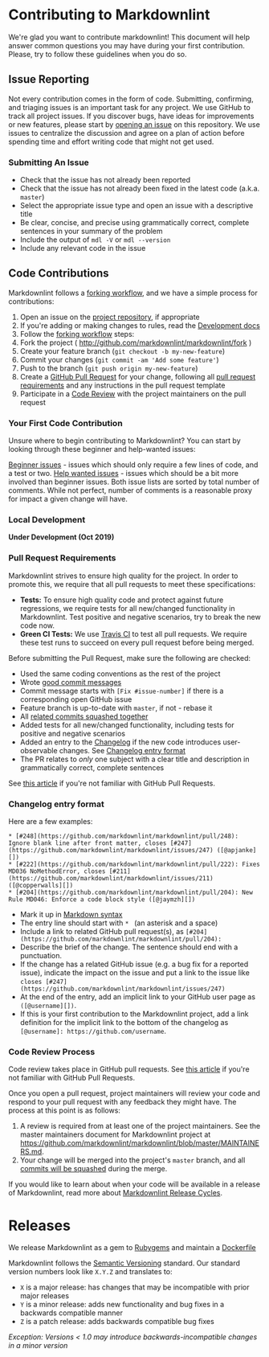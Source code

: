 # Contributing to Markdownlint

We're glad you want to contribute markdownlint! This document will help answer common questions you may have during your first contribution. Please, try to follow these guidelines when you do so.

## Issue Reporting

Not every contribution comes in the form of code. Submitting, confirming, and triaging issues is an important task for any project. We use GitHub to track all project issues. If you discover bugs, have ideas for improvements or new features, please start by [opening an issue](https://github.com/markdownlint/markdownlint/issues) on this repository. We use issues to centralize the discussion and agree on a plan of action before spending time and effort writing code that might not get used.

### Submitting An Issue

* Check that the issue has not already been reported
* Check that the issue has not already been fixed in the latest code (a.k.a. `master`)
* Select the appropriate issue type and open an issue with a descriptive title
* Be clear, concise, and precise using grammatically correct, complete sentences in your summary of the problem
* Include the output of `mdl -V` or `mdl --version`
* Include any relevant code in the issue

## Code Contributions

Markdownlint follows a [forking workflow](https://guides.github.com/activities/forking/), and we have a simple process for contributions:

1. Open an issue on the [project repository](https://github.com/markdownlint/markdownlint/issues), if appropriate
1. If you're adding or making changes to rules, read the [Development docs](#local-development)
1. Follow the [forking workflow](https://guides.github.com/activities/forking/) steps:
  1. Fork the project ( <http://github.com/markdownlint/markdownlint/fork> )
  1. Create your feature branch (`git checkout -b my-new-feature`)
  1. Commit your changes (`git commit -am 'Add some feature'`)
  1. Push to the branch (`git push origin my-new-feature`)
1. Create a [GitHub Pull Request](https://help.github.com/articles/about-pull-requests/) for your change, following all [pull request requirements](#pull-request-requirements) and any instructions in the pull request template
1. Participate in a [Code Review](#code-review-process) with the project maintainers on the pull request

### Your First Code Contribution

Unsure where to begin contributing to Markdownlint? You can start by looking through these beginner and help-wanted issues:

[Beginner issues](https://github.com/markdownlint/markdownlint/issues?q=is%3Aissue+is%3Aopen+label%3A%22good+first+issue%22+sort%3Acomments-desc) - issues which should only require a few lines of code, and a test or two.
[Help wanted issues](https://github.com/markdownlint/markdownlint/issues?q=is%3aissue+is%3aopen+label%3a%22help+wanted%22+sort%3Acomments-desc) - issues which should be a bit more involved than beginner issues.
Both issue lists are sorted by total number of comments. While not perfect, number of comments is a reasonable proxy for impact a given change will have.

### Local Development

**Under Development (Oct 2019)**
<!--
* Please try not to mess with the Rakefile, version, or history. If you want to have your own version, or is otherwise necessary, that is fine, but please isolate to its own commit so I can cherry-pick around it.
* [ ] Run `bundle exec rake default`. It executes all tests and Markdownlint for itself, and generates the documentation
-->

### Pull Request Requirements

Markdownlint strives to ensure high quality for the project. In order to promote this, we require that all pull requests to meet these specifications:

* **Tests:** To ensure high quality code and protect against future regressions, we require tests for all new/changed functionality in Markdownlint. Test positive and negative scenarios, try to break the new code now.
* **Green CI Tests:** We use [Travis CI](https://travis-ci.org/markdownlint/markdownlint) to test all pull requests. We require these test runs to succeed on every pull request before being merged.

Before submitting the Pull Request, make sure the following are checked:

* Used the same coding conventions as the rest of the project
* Wrote [good commit messages](https://chris.beams.io/posts/git-commit/)
* Commit message starts with `[Fix #issue-number]` if there is a corresponding open GitHub issue
* Feature branch is up-to-date with `master`, if not - rebase it
* All [related commits squashed together](http://gitready.com/advanced/2009/02/10/squashing-commits-with-rebase.html)
* Added tests for all new/changed functionality, including tests for positive and negative scenarios
* Added an entry to the [Changelog](https://github.com/markdownlint/markdownlint/blob/master/CHANGELOG.md) if the new code introduces user-observable changes. See [Changelog entry format](https://github.com/markdownlint/markdownlint/blob/master/CONTRIBUTING.md#changelog-entry-format)
* The PR relates to *only* one subject with a clear title and description in grammatically correct, complete sentences

See [this article](https://help.github.com/articles/about-pull-requests/) if you're not familiar with GitHub Pull Requests.

### Changelog entry format

Here are a few examples:

```
* [#248](https://github.com/markdownlint/markdownlint/pull/248): Ignore blank line after front matter, closes [#247](https://github.com/markdownlint/markdownlint/issues/247) ([@apjanke][])
* [#222](https://github.com/markdownlint/markdownlint/pull/222): Fixes MD036 NoMethodError, closes [#211](https://github.com/markdownlint/markdownlint/issues/211) ([@copperwalls][])
* [#204](https://github.com/markdownlint/markdownlint/pull/204): New Rule MD046: Enforce a code block style ([@jaymzh][])
```

* Mark it up in [Markdown syntax](https://guides.github.com/features/mastering-markdown/)
* The entry line should start with `* ` (an asterisk and a space)
* Include a link to related GitHub pull request(s), as `[#204](https://github.com/markdownlint/markdownlint/pull/204): `
* Describe the brief of the change. The sentence should end with a punctuation.
* If the change has a related GitHub issue (e.g. a bug fix for a reported issue), indicate the impact on the issue and put a link to the issue like `closes [#247](https://github.com/markdownlint/markdownlint/issues/247) `
* At the end of the entry, add an implicit link to your GitHub user page as `([@username][])`.
* If this is your first contribution to the Markdownlint project, add a link definition for the implicit link to the bottom of the changelog as `[@username]: https://github.com/username`.

### Code Review Process

Code review takes place in GitHub pull requests. See [this article](https://help.github.com/articles/about-pull-requests/) if you're not familiar with GitHub Pull Requests.

Once you open a pull request, project maintainers will review your code and respond to your pull request with any feedback they might have. The process at this point is as follows:

1. A review is required from at least one of the project maintainers. See the master maintainers document for Markdownlint project at <https://github.com/markdownlint/markdownlint/blob/master/MAINTAINERS.md>.
1. Your change will be merged into the project's `master` branch, and all [commits will be squashed](https://help.github.com/en/articles/about-pull-request-merges#squash-and-merge-your-pull-request-commits) during the merge.

If you would like to learn about when your code will be available in a release of Markdownlint, read more about [Markdownlint Release Cycles](#release-cycles).

# Releases

We release Markdownlint as a gem to [Rubygems](https://rubygems.org/gems/mdl) and maintain a [Dockerfile](https://hub.docker.com/r/mivok/markdownlint)

Markdownlint follows the [Semantic Versioning](http://semver.org/) standard. Our standard version numbers look like `X.Y.Z` and translates to:

* `X` is a major release: has changes that may be incompatible with prior major releases
* `Y` is a minor release: adds new functionality and bug fixes in a backwards compatible manner
* `Z` is a patch release: adds backwards compatible bug fixes

*Exception: Versions < 1.0 may introduce backwards-incompatible changes in a minor version*
